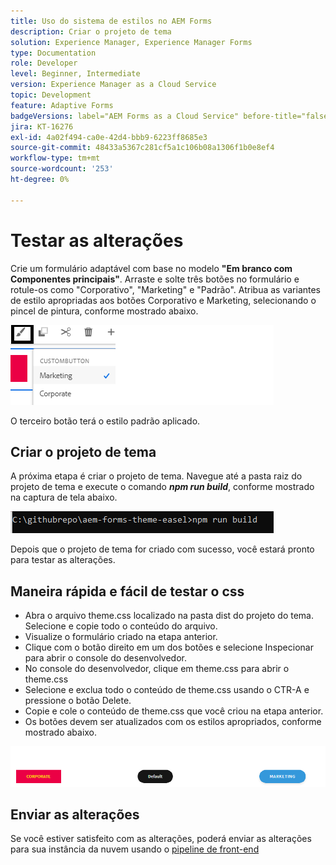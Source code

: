 ```yaml
---
title: Uso do sistema de estilos no AEM Forms
description: Criar o projeto de tema
solution: Experience Manager, Experience Manager Forms
type: Documentation
role: Developer
level: Beginner, Intermediate
version: Experience Manager as a Cloud Service
topic: Development
feature: Adaptive Forms
badgeVersions: label="AEM Forms as a Cloud Service" before-title="false"
jira: KT-16276
exl-id: 4a02f494-ca0e-42d4-bbb9-6223ff8685e3
source-git-commit: 48433a5367c281cf5a1c106b08a1306f1b0e8ef4
workflow-type: tm+mt
source-wordcount: '253'
ht-degree: 0%

---
```


# Testar as alterações

Crie um formulário adaptável com base no modelo **&quot;Em branco com Componentes principais&quot;**. Arraste e solte três botões no formulário e rotule-os como &quot;Corporativo&quot;, &quot;Marketing&quot; e &quot;Padrão&quot;.
Atribua as variantes de estilo apropriadas aos botões Corporativo e Marketing, selecionando o pincel de pintura, conforme mostrado abaixo.

![estilos](assets/marketing-variation.png)

O terceiro botão terá o estilo padrão aplicado.

## Criar o projeto de tema

A próxima etapa é criar o projeto de tema. Navegue até a pasta raiz do projeto de tema e execute o comando _&#x200B;**npm run build**&#x200B;_, conforme mostrado na captura de tela abaixo.

![tema de compilação](assets/build-theme.png)

Depois que o projeto de tema for criado com sucesso, você estará pronto para testar as alterações.

## Maneira rápida e fácil de testar o css

* Abra o arquivo theme.css localizado na pasta dist do projeto do tema. Selecione e copie todo o conteúdo do arquivo.
* Visualize o formulário criado na etapa anterior.
* Clique com o botão direito em um dos botões e selecione Inspecionar para abrir o console do desenvolvedor.
* No console do desenvolvedor, clique em theme.css para abrir o theme.css
* Selecione e exclua todo o conteúdo de theme.css usando o CTR-A e pressione o botão Delete.
* Copie e cole o conteúdo de theme.css que você criou na etapa anterior.
* Os botões devem ser atualizados com os estilos apropriados, conforme mostrado abaixo.

![botões-finais](assets/final-state-buttons.png)

## Enviar as alterações

Se você estiver satisfeito com as alterações, poderá enviar as alterações para sua instância da nuvem usando o [pipeline de front-end](https://experienceleague.adobe.com/pt-br/docs/experience-manager-learn/getting-started-wknd-tutorial-develop/enable-frontend-pipeline-devops/create-frontend-pipeline)
